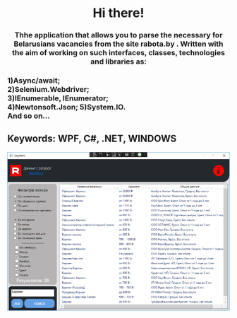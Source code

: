 <h1 align="center">Hi there!</a> 
<h3 align="center">Thhe application that allows you to parse the necessary for Belarusians vacancies from the site rabota.by . Written with the aim of working on such interfaces, classes, technologies and libraries as:</h3><h3> 1)Async/await;<br> 2)Selenium.Webdriver;<br> 3)IEnumerable, IEnumerator;<br> 4)Newtonsoft.Json; 5)System.IO.<br>And so on...</h3>
  <h2>Keywords: WPF, C#, .NET, WINDOWS</h2>
<img src="image.jpg" alt="where is the photo???">
